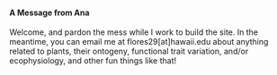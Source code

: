 <img align="center" alt="" src="poppy-1.png">
<div class="notice">
  <h4>A Message from Ana</h4>
  <p>Welcome, and pardon the mess while I work to build the site. In the meantime, you can email me at flores29[at]hawaii.edu about anything related to plants, their ontogeny, functional trait variation, and/or ecophysiology, and other fun things like that!</p>
</div>

